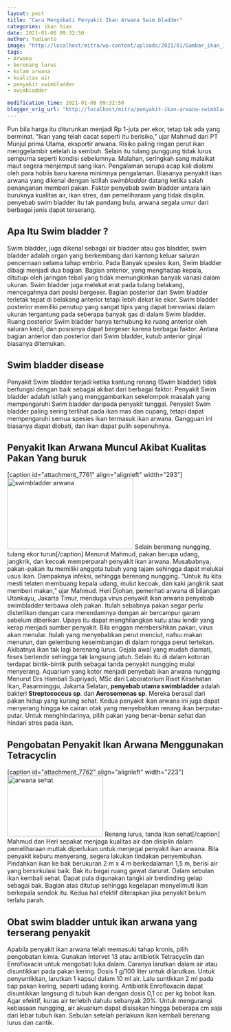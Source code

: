 ```yaml
---
layout: post
title: "Cara Mengobati Penyakit Ikan Arwana Swim bladder"
categories: ikan hias
date: 2021-01-08 09:32:50
author: Yudianto
image: "http://localhost/mitra/wp-content/uploads/2021/01/Gambar_ikan_1024x612.jpg"
tags:
- Arwana
- berenang lurus
- kolam arwana
- kualitas air
- penyakit swimbladder
- swimbladder

modification_time: 2021-01-08 09:32:50
blogger_orig_url: "http://localhost/mitra/penyakit-ikan-arwana-swimbladder.html"
---
```


Pun bila harga itu diturunkan menjadi Rp 1-juta per ekor, tetap tak ada yang berminat. “Ikan yang telah cacat seperti itu berisiko,” ujar Mahmud dari PT Munjul prima Utama, eksportir arwana. Risiko paling ringan perut ikan menggelambir setelah ia sembuh. Selain itu tulang punggung tidak lurus sempurna seperti kondisi sebelumnya. Malahan, seringkah sang malaikat maut segera menjemput sang ikan.
Pengalaman serupa acap kali dialami oleh para hobiis baru karena minimnya pengalaman. Biasanya <span class="keyword _ngcontent-abw-100" aria-hidden="false">penyakit ikan arwana</span> yang dikenal dengan istillah <em>swimbladder</em> datang ketika salah penanganan memberi pakan. Faktor penyebab swim bladder antara lain buruknya kualitas air, ikan stres, dan pemeliharaan yang tidak disiplin. penyebab swim bladder itu tak pandang bulu, arwana segala umur dari berbagai jenis dapat terserang.
<h2>Apa Itu Swim bladder ?</h2>
Swim bladder, juga dikenal sebagai air bladder atau gas bladder, swim bladder adalah organ yang berkembang dari kantong keluar saluran pencernaan selama tahap embrio. Pada Banyak spesies ikan, Swim bladder dibagi menjadi dua bagian. Bagian anterior, yang menghadap kepala, ditutupi oleh jaringan tebal yang tidak memungkinkan banyak variasi dalam ukuran. Swim bladder juga melekat erat pada tulang belakang, mencegahnya dari posisi bergeser.
Bagian posterior dari Swim bladder terletak tepat di belakang anterior tetapi lebih dekat ke ekor. Swim bladder posterior memiliki penutup yang sangat tipis yang dapat bervariasi dalam ukuran tergantung pada seberapa banyak gas di dalam Swim bladder. Ruang posterior Swim bladder hanya terhubung ke ruang anterior oleh saluran kecil, dan posisinya dapat bergeser karena berbagai faktor. Antara bagian anterior dan posterior dari Swim bladder, kutub anterior ginjal biasanya ditemukan.
<h2>Swim bladder disease</h2>
Penyakit Swim bladder terjadi ketika kantung renang (Swim bladder) tidak berfungsi dengan baik sebagai akibat dari berbagai faktor. Penyakit Swim bladder adalah istilah yang menggambarkan sekelompok masalah yang mempengaruhi Swim bladder daripada penyakit tunggal. Penyakit Swim bladder paling sering terlihat pada ikan mas dan cupang, tetapi dapat mempengaruhi semua spesies ikan termasuk ikan arwana. Gangguan ini biasanya dapat diobati, dan ikan dapat pulih sepenuhnya.
<h2 id="buruk"><span class="keyword _ngcontent-abw-100" aria-hidden="false">Penyakit Ikan Arwana</span> Muncul Akibat Kualitas Pakan Yang buruk</h2>
[caption id="attachment_7761" align="alignleft" width="293"]<a href="http://127.0.0.1/mitra/wp-content/uploads/2021/01/Gambar_nungging_1024x574.jpg"><img class="wp-image-7761" src="http://127.0.0.1/mitra/wp-content/uploads/2021/01/Gambar_nungging_1024x574.jpg" alt="swimbladder arwana" width="293" height="164" /></a> Selain berenang nungging, tulang ekor turun[/caption]
Menurut Mahmud, pakan berupa udang, jangkrik, dan kecoak memperparah <span class="keyword _ngcontent-abw-100" aria-hidden="false">penyakit ikan arwana</span>. Musababnya, pakan-pakan itu memiliki anggota tubuh yang tajam sehingga dapat melukai usus ikan. Dampaknya infeksi, sehingga berenang nungging. “Untuk itu kita mesti telaten membuang kepala udang, mulut kecoak, dan kaki jangkrik saat memberi makan,” ujar Mahmud.
Heri Djohan, pemerhati arwana di bilangan Utankayu, Jakarta Timur, menduga virus <span class="keyword _ngcontent-abw-100" aria-hidden="false">penyakit ikan arwana</span> penyebab swimbladder terbawa oleh
pakan. Itulah sebabnya pakan segar perlu disterilkan dengan cara merendamnya dengan air bercampur garam sebelum diberikan. Upaya itu dapat menghilangkan kutu atau lendir yang kerap menjadi sumber penyakit.
Bila enggan membersihkan pakan, virus akan menular. Itulah yang menyebabkan perut menciut, nafsu makan menurun, dan gelembung keseimbangan di dalam rongga perut tertekan. Akibatnya ikan tak lagi berenang lurus.
Gejala awal yang mudah diamati, feses berlendir sehingga tak langsung jatuh. Selain itu di dalam kotoran terdapat bintik-bintik putih sebagai tanda penyakit nungging mulai menyerang. Aquarium yang kotor menjadi penyebab ikan arwana nungging
Menurut Drs Hambali Supriyadi, MSc dari Laboratorium Riset Kesehatan Ikan, Pasarminggu, Jakarta Selatan, <strong>penyebab utama swimbladder</strong> adalah bakteri <strong>Streptococcus sp</strong>. dan <strong>Aerosomonas sp</strong>. Mereka berasal dari pakan hidup yang kurang sehat. Kedua <span class="keyword _ngcontent-abw-100" aria-hidden="false">penyakit ikan arwana</span> ini juga dapat menyerang hingga ke cairan otak yang menyebabkan renang ikan berputar-putar. Untuk menghindarinya, pilih pakan yang benar-benar sehat dan hindari stres pada ikan.
<h2 id="Tetracyclin">Pengobatan <span class="keyword _ngcontent-abw-100" aria-hidden="false">Penyakit Ikan Arwana</span> Menggunakan Tetracyclin</h2>
[caption id="attachment_7762" align="alignleft" width="223"]<a href="http://127.0.0.1/mitra/wp-content/uploads/2021/01/Gambar_nungging1_1024x646.jpg"><img class="wp-image-7762" src="http://127.0.0.1/mitra/wp-content/uploads/2021/01/Gambar_nungging1_1024x646.jpg" alt="arwana sehat" width="223" height="141" /></a> Renang lurus, tanda Ikan sehat[/caption]
Mahmud dan Heri sepakat menjaga kualitas air dan disiplin dalam pemeliharaan mutlak diperlukan untuk menjegal <span class="keyword _ngcontent-abw-100" aria-hidden="false">penyakit ikan arwana</span>. Bila penyakit keburu menyerang, segera lakukan tindakan penyembuhan.
Pindahkan ikan ke bak berukuran 2 m x 4 m berkedalaman 1,5 m, berisi air yang bersirkulasi baik. Bak itu bagai ruang gawat darurat. Dalam sebulan ikan kembali sehat. Dapat pula digunakan tangki air berdinding gelap sebagai bak. Bagian atas ditutup sehingga kegelapan menyelimuti ikan berkepala sendok itu. Kedua hal efektif diterapkan jika penyakit belum terlalu parah.
<h2>Obat swim bladder untuk ikan arwana yang terserang penyakit</h2>
Apabila <span class="keyword _ngcontent-abw-100" aria-hidden="false">penyakit ikan arwana</span> telah memasuki tahap kronis, pilih pengobatan kimia. Gunakan Intervet 13 atau antibiotik Tetracyclin dan Enrofloxacin untuk mengobati luka dalam. Caranya larutkan dalam air atau disuntikkan pada pakan kering. Dosis 1 g/100 liter untuk dilarutkan. Untuk penyuntikkan, larutkan 1 kapsul dalam 10 ml air. Lalu suntikkan 2 ml pada tiap pakan kering, seperti udang kering.
Antibiotik Enrofloxacin dapat disuntikkan langsung di tubuh ikan dengan dosis 0,1 cc per kg bobot ikan. Agar efektif, kuras air terlebih dahulu sebanyak 20%. Untuk mengurangi kebiasaan nungging, air akuarium dapat disisakan hingga beberapa cm saja dari lebar tubuh ikan. Sebulan setelah perlakuan ikan kembali berenang lurus dan cantik.
